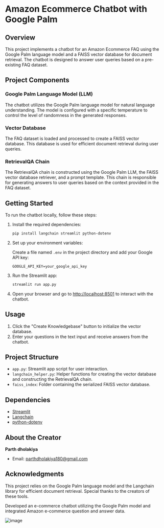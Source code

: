 
# Amazon Ecommerce Chatbot with Google Palm

## Overview

This project implements a chatbot for an Amazon Ecommerce FAQ using the Google Palm language model and a FAISS vector database for document retrieval. The chatbot is designed to answer user queries based on a pre-existing FAQ dataset.

## Project Components

### Google Palm Language Model (LLM)

The chatbot utilizes the Google Palm language model for natural language understanding. The model is configured with a specific temperature to control the level of randomness in the generated responses.

### Vector Database

The FAQ dataset is loaded and processed to create a FAISS vector database. This database is used for efficient document retrieval during user queries.

### RetrievalQA Chain

The RetrievalQA chain is constructed using the Google Palm LLM, the FAISS vector database retriever, and a prompt template. This chain is responsible for generating answers to user queries based on the context provided in the FAQ dataset.

## Getting Started

To run the chatbot locally, follow these steps:

1. Install the required dependencies:

    ```bash
    pip install langchain streamlit python-dotenv
    ```

2. Set up your environment variables:

    Create a file named `.env` in the project directory and add your Google API key:

    ```dotenv
    GOOGLE_API_KEY=your_google_api_key
    ```

3. Run the Streamlit app:

    ```bash
    streamlit run app.py
    ```

4. Open your browser and go to [http://localhost:8501](http://localhost:8501) to interact with the chatbot.

## Usage

1. Click the "Create Knowledgebase" button to initialize the vector database.
2. Enter your questions in the text input and receive answers from the chatbot.

## Project Structure

- `app.py`: Streamlit app script for user interaction.
- `langchain_helper.py`: Helper functions for creating the vector database and constructing the RetrievalQA chain.
- `faiss_index`: Folder containing the serialized FAISS vector database.

## Dependencies

- [Streamlit](https://streamlit.io/)
- [Langchain](https://github.com/LuminosoInsight/langchain)
- [python-dotenv](https://github.com/theskumar/python-dotenv)

## About the Creator

**Parth dholakiya**

- Email: parthdholakiya180@gmail.com

## Acknowledgments

This project relies on the Google Palm language model and the Langchain library for efficient document retrieval. Special thanks to the creators of these tools.

Developed an e-commerce chatbot utilizing the Google Palm model and integrated Amazon e-commerce question and answer data.

![image](https://github.com/parthdholakiya/E-commerce-Chatbot-with-Google-Palm/assets/94167271/faa935d8-1d67-443d-b558-fe24c1a0dafd)
